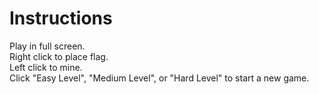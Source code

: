# Instructions
Play in full screen.  
Right click to place flag.  
Left click to mine.  
Click "Easy Level", "Medium Level", or "Hard Level" to start a new game.  